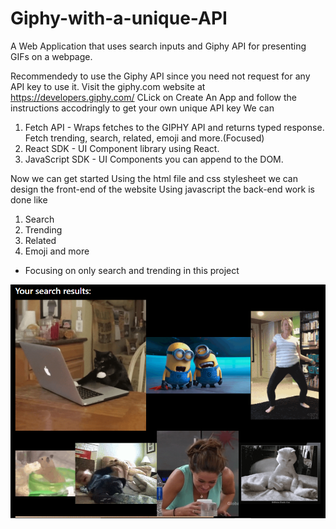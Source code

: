# Giphy-with-a-unique-API
A Web Application that uses search inputs and Giphy API for presenting GIFs on a webpage.

Recommendedy to use the Giphy API since you need not request for any API key to use it.
Visit the giphy.com website at https://developers.giphy.com/
CLick on Create An App and follow the instructions accodringly to get your own unique API key
We can 
1. Fetch API - Wraps fetches to the GIPHY API and returns typed response. Fetch trending, search, related, emoji and more.(Focused)
2. React SDK - UI Component library using React.
3. JavaScript SDK - UI Components you can append to the DOM.

Now we can get started
Using the html file and css stylesheet we can design the front-end of the website
Using javascript the back-end work is done like
1. Search
2. Trending
3. Related
4. Emoji
   and more
  - Focusing on only search and trending in this project
  

![Images](search.png)
   
   
